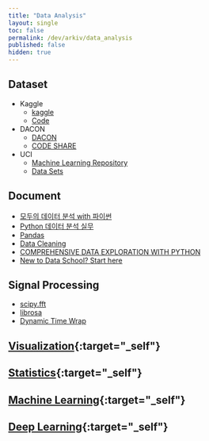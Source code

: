 ```yaml
---
title: "Data Analysis"
layout: single
toc: false
permalink: /dev/arkiv/data_analysis
published: false
hidden: true
---
```


<head>
  <base target="_blank">
</head>

## Dataset

- Kaggle
  - [kaggle](https://www.kaggle.com/)
  - [Code](https://www.kaggle.com/code)
- DACON
  - [DACON](https://dacon.io/main)
  - [CODE SHARE](https://dacon.io/codeshare/)
- UCI
  - [Machine Learning Repository](http://archive.ics.uci.edu/ml/index.php)
  - [Data Sets](http://archive.ics.uci.edu/ml/datasets.php)

## Document

- [모두의 데이터 분석 with 파이썬](https://thebook.io/007029/)
- [Python 데이터 분석 실무](https://wikidocs.net/book/1867)
- [Pandas](https://www.kaggle.com/learn/pandas)
- [Data Cleaning](https://www.kaggle.com/learn/data-cleaning)
- [COMPREHENSIVE DATA EXPLORATION WITH PYTHON](https://www.kaggle.com/pmarcelino/comprehensive-data-exploration-with-python)
- [New to Data School? Start here](https://www.dataschool.io/start/)

## Signal Processing

- [scipy.fft](https://docs.scipy.org/doc/scipy/reference/tutorial/fft.html)
- [librosa](https://librosa.org/doc/latest/core.html)
- [Dynamic Time Wrap](https://dynamictimewarping.github.io/)

## [Visualization](/dev/arkiv/data_analysis/visualization){:target="_self"}

## [Statistics](/dev/arkiv/data_analysis/statistics){:target="_self"}

## [Machine Learning](/dev/arkiv/data_analysis/machine_learning){:target="_self"}

## [Deep Learning](/dev/arkiv/data_analysis/deep_learning){:target="_self"}
